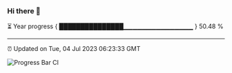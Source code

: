 ### Hi there 👋

⏳ Year progress { ███████████████▁▁▁▁▁▁▁▁▁▁▁▁▁▁▁ } 50.48 %

---

⏰ Updated on Tue, 04 Jul 2023 06:23:33 GMT

![Progress Bar CI](https://github.com/liununu/liununu/workflows/Progress%20Bar%20CI/badge.svg)
